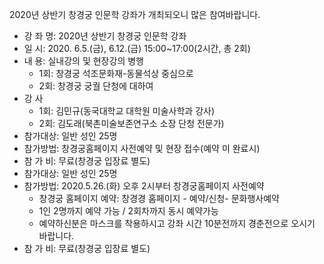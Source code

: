 2020년 상반기 창경궁 인문학 강좌가 개최되오니 많은 참여바랍니다.

- 강 좌 명: 2020년 상반기 창경궁 인문학 강좌
- 일 시: 2020. 6.5.(금), 6.12.(금) 15:00~17:00(2시간, 총 2회)
- 내 용: 실내강의 및 현장강의 병행
  - 1회: 창경궁 석조문화재-동물석상 중심으로
  - 2회: 창경궁 궁궐 단청에 대하여
- 강 사
  - 1회: 김민규(동국대학교 대학원 미술사학과 강사)
  - 2회: 김도래(북촌미술보존연구소 소장 단청 전문가)
- 참가대상: 일반 성인 25명
- 참가방법: 창경궁홈페이지 사전예약 및 현장 접수(예약 미 완료시)
- 참 가 비: 무료(창경궁 입장료 별도)
- 참가대상: 일반 성인 25명
- 참가방법: 2020.5.26.(화) 오후 2시부터 창경궁홈페이지 사전예약
  - 창경궁 홈페이지 예약: 창경경 홈페이지 - 예약/신청- 문화행사예약
  - 1인 2명까지 예약 가능 / 2회차까지 동시 예약가능
  - 예약하신분은 마스크를 착용하시고 강좌 시간 10분전까지 경춘전으로 오시기 바랍니다.
- 참 가 비: 무료(창경궁 입장료 별도)